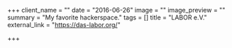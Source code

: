 +++
client_name = ""
date = "2016-06-26"
image = ""
image_preview = ""
summary = "My favorite hackerspace."
tags = []
title = "LABOR e.V."
external_link = "https://das-labor.org/"

+++

